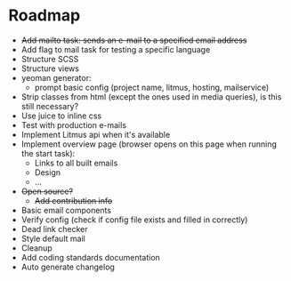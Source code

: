 # Roadmap

- ~~Add mailto task: sends an e-mail to a specified email address~~
- Add flag to mail task for testing a specific language
- Structure SCSS
- Structure views
- yeoman generator:
    - prompt basic config (project name, litmus, hosting, mailservice)
- Strip classes from html (except the ones used in media queries), is this still necessary?
- Use juice to inline css
- Test with production e-mails
- Implement Litmus api when it's available
- Implement overview page (browser opens on this page when running the start task):
    - Links to all built emails
    - Design
    - ...
- ~~Open source?~~
    - ~~Add contribution info~~
- Basic email components
- Verify config (check if config file exists and filled in correctly)
- Dead link checker 
- Style default mail
- Cleanup
- Add coding standards documentation
- Auto generate changelog
